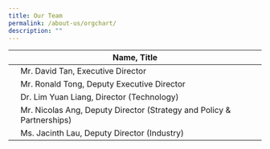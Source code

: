```yaml
---
title: Our Team
permalink: /about-us/orgchart/
description: ""
---
```

|  | Name, Title ||
| -------- | -------- | -------- |
||Mr. David Tan, Executive Director|
||Mr. Ronald Tong, Deputy Executive Director|
||Dr. Lim Yuan Liang, Director (Technology)|
||Mr. Nicolas Ang, Deputy Director (Strategy and Policy & Partnerships)|
||Ms. Jacinth Lau, Deputy Director (Industry)|
